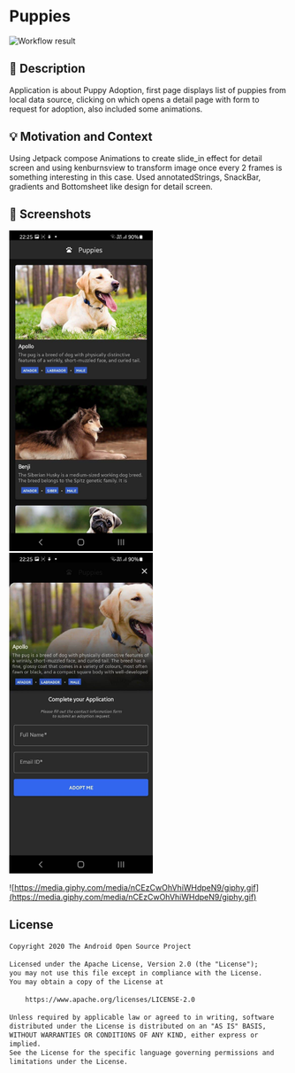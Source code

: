 # Puppies

<!--- Replace <OWNER> with your Github Username and <REPOSITORY> with the name of your repository. -->
<!--- You can find both of these in the url bar when you open your repository in github. -->
![Workflow result](https://github.com/rajandev17/Puppy/workflows/Check/badge.svg)


## :scroll: Description
Application is about Puppy Adoption, first page displays list of puppies from local data source,
clicking on which opens a detail page with form to request for adoption, also included some animations.


## :bulb: Motivation and Context
Using Jetpack compose Animations to create slide_in effect for detail screen and
using kenburnsview to transform image once every 2 frames is something interesting in this case.
Used annotatedStrings, SnackBar, gradients and Bottomsheet like design for detail screen.


## :camera_flash: Screenshots
<!-- You can add more screenshots here if you like -->
<img src="/results/screenshot_1.png" width="260">&emsp;<img src="/results/screenshot_2.png" width="260">

![https://media.giphy.com/media/nCEzCwOhVhiWHdpeN9/giphy.gif](https://media.giphy.com/media/nCEzCwOhVhiWHdpeN9/giphy.gif)
## License
```
Copyright 2020 The Android Open Source Project

Licensed under the Apache License, Version 2.0 (the "License");
you may not use this file except in compliance with the License.
You may obtain a copy of the License at

    https://www.apache.org/licenses/LICENSE-2.0

Unless required by applicable law or agreed to in writing, software
distributed under the License is distributed on an "AS IS" BASIS,
WITHOUT WARRANTIES OR CONDITIONS OF ANY KIND, either express or implied.
See the License for the specific language governing permissions and
limitations under the License.
```
